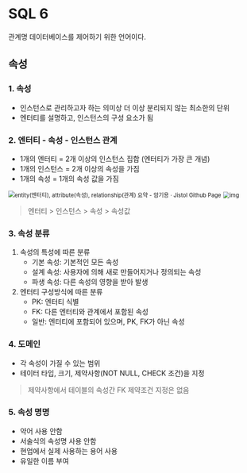 # SQL 6

관계명 데이터베이스를 제어하기 위한 언어이다.

## 속성

### 1. 속성

- 인스턴스로 관리하고자 하는 의미상 더 이상 분리되지 않는 최소한의 단위
- 엔터티를 설명하고, 인스턴스의 구성 요소가 됨

### 2. 엔터티 - 속성 - 인스턴스 관계

- 1개의 엔터티 = 2개 이상의 인스턴스 집합 (엔터티가 가장 큰 개념)
- 1개의 인스턴스 = 2개 이상의 속성을 가짐
- 1개의 속성 = 1개의 속성 값을 가짐

<img src="https://jistol.github.io/assets/img/database/database-entity-attribute-relationship/2.jpg" alt="entity(엔터티), attribute(속성), relationship(관계) 요약 - 암기용 · Jistol Github Page" style="zoom: 80%;" />

<img src="https://mblogthumb-phinf.pstatic.net/MjAyMDA4MjRfMjM2/MDAxNTk4MjM2NTIwMTk2.nbsikImSDThBE_CaXtZDLaonuvEEVUAjXO88uyY6L1cg.0MlxUl8nbqSx82HmxOh6TnkPE7gUvnF23i-cT8ns1p0g.PNG.clsrnclsrn95/image.png?type=w800" alt="img" style="zoom:80%;" />

> 엔터티 > 인스턴스 > 속성 > 속성값

### 3. 속성 분류

1. 속성의 특성에 따른 분류
   - 기본 속성: 기본적인 모든 속성
   - 설계 속성: 사용자에 의해 새로 만들어지거나 정의되는 속성
   - 파생 속성: 다른 속성의 영향을 받아 발생
2. 엔터티 구성방식에 따른 분류
   - PK: 엔터티 식별
   - FK: 다른 엔터티와 관계에서 포함된 속성
   - 일반: 엔터티에 포함되어 있으며, PK, FK가 아닌 속성

### 4. 도메인 

- 각 속성이 가질 수 있는 범위
- 테이터 타입, 크기, 제약사항(NOT NULL, CHECK 조건)을 지정

> 제약사항에서 테이블의 속성간 FK 제약조건 지정은 없음

### 5. 속성 명명

- 약어 사용 안함
- 서술식의 속성명 사용 안함
- 현업에서 실제 사용하는 용어 사용
- 유일한 이름 부여